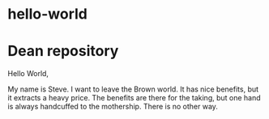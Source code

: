 # hello-world
Dean repository
===============

Hello World,

My name is Steve. I want to leave the Brown world. It has nice benefits, but it 
extracts a heavy price. The benefits are there for the taking, but one hand is 
always handcuffed to the mothership. There is no other way.
